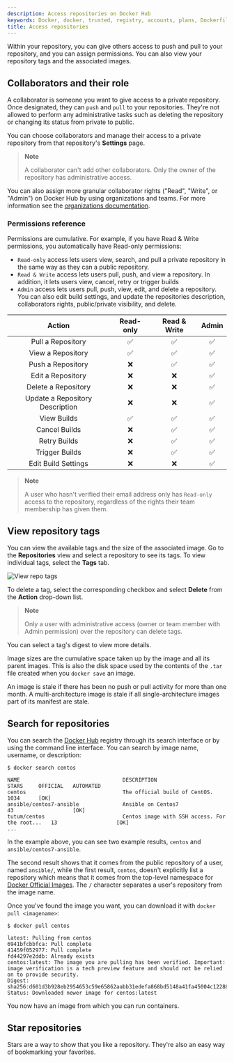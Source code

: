 ```yaml
---
description: Access repositories on Docker Hub
keywords: Docker, docker, trusted, registry, accounts, plans, Dockerfile, Docker Hub, webhooks, docs, documentation, collaborators, viewing, searching, starring
title: Access repositories
---
```


Within your repository, you can give others access to push and pull to your repository, and you can assign permissions. You can also view your repository tags and the associated images.

## Collaborators and their role

A collaborator is someone you want to give access to a private repository. Once designated, they can `push` and `pull` to your repositories. They're not
allowed to perform any administrative tasks such as deleting the repository or changing its status from private to public.

You can choose collaborators and manage their access to a private
repository from that repository's **Settings** page.

> **Note**
>
> A collaborator can't add other collaborators. Only the owner of
> the repository has administrative access.

You can also assign more granular collaborator rights ("Read", "Write", or
"Admin") on Docker Hub by using organizations and teams. For more information
see the [organizations documentation](../../../docker-hub/orgs.md#create-an-organization).

### Permissions reference

Permissions are cumulative. For example, if you have Read & Write permissions,
you automatically have Read-only permissions:

- `Read-only` access lets users view, search, and pull a private repository in the same way as they can a public repository.
- `Read & Write` access lets users pull, push, and view a repository. In addition, it lets users view, cancel, retry or trigger builds
- `Admin` access lets users pull, push, view, edit, and delete a
  repository. You can also edit build settings, and update the repositories description, collaborators rights, public/private visibility, and delete.

| Action | Read-only | Read & Write | Admin |
|:------------------:|:---------:|:------------:|:-----:|
| Pull a Repository | ✅ | ✅ | ✅ |
| View a Repository | ✅ | ✅ | ✅ |
| Push a Repository | ❌ | ✅ | ✅ |
| Edit a Repository | ❌ | ❌ | ✅ |
| Delete a Repository | ❌ | ❌ | ✅ |
| Update a Repository Description | ❌ | ❌ | ✅ |
| View Builds | ✅ | ✅ | ✅ |
| Cancel Builds | ❌ | ✅ | ✅ |
| Retry Builds | ❌ | ✅ | ✅ |
| Trigger Builds | ❌ | ✅ | ✅ |
| Edit Build Settings | ❌ | ❌ | ✅ |

> **Note**
>
> A user who hasn't verified their email address only has
> `Read-only` access to the repository, regardless of the rights their team
> membership has given them.

## View repository tags

You can view the available tags and the size of the associated image. Go to the **Repositories** view and select a repository to see its tags. To view individual tags, select the **Tags** tab.

![View repo tags](../../images/repo-overview.png)

To delete a tag, select the corresponding checkbox and select **Delete** from the **Action** drop-down list.

> **Note**
>
> Only a user with administrative access (owner or team member with Admin
> permission) over the repository can delete tags.

You can select a tag's digest to view more details.

Image sizes are the cumulative space taken up by the image and all its parent
images. This is also the disk space used by the contents of the `.tar` file
created when you `docker save` an image. 

An image is stale if there has been no push or pull activity for more than one month. A multi-architecture image is stale if all single-architecture images part of its manifest are stale.

## Search for repositories

You can search the [Docker Hub](https://hub.docker.com) registry through its
search interface or by using the command line interface. You can search by image name, username, or description:

```console
$ docker search centos

NAME                                 DESCRIPTION                                     STARS     OFFICIAL   AUTOMATED
centos                               The official build of CentOS.                   1034      [OK]
ansible/centos7-ansible              Ansible on Centos7                              43                   [OK]
tutum/centos                         Centos image with SSH access. For the root...   13                   [OK]
...
```

In the example above, you can see two example results, `centos` and `ansible/centos7-ansible`.

The second result shows that it comes from the public repository of a user,
named `ansible/`, while the first result, `centos`, doesn't explicitly list a
repository which means that it comes from the top-level namespace for
[Docker Official Images](../../official_images.md). The `/` character separates
a user's repository from the image name.

Once you've found the image you want, you can download it with `docker pull <imagename>`:

```console
$ docker pull centos

latest: Pulling from centos
6941bfcbbfca: Pull complete
41459f052977: Pull complete
fd44297e2ddb: Already exists
centos:latest: The image you are pulling has been verified. Important: image verification is a tech preview feature and should not be relied on to provide security.
Digest: sha256:d601d3b928eb2954653c59e65862aabb31edefa868bd5148a41fa45004c12288
Status: Downloaded newer image for centos:latest
```

You now have an image from which you can run containers.

## Star repositories

Stars are a way to show that you like a repository. They're also an easy way of bookmarking your favorites.
